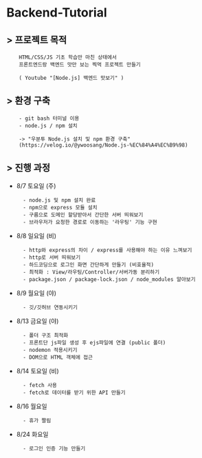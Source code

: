 # Backend-Tutorial



## > 프로젝트 목적

        HTML/CSS/JS 기초 학습만 마친 상태에서
        프론트엔드랑 백엔드 맛만 보는 찍먹 프로젝트 만들기

        ( Youtube "[Node.js] 백엔드 맛보기" )
   
   
## > 환경 구축
        - git bash 터미널 이용
        - node.js / npm 설치

        -> "우분투 Node.js 설치 및 npm 환경 구축"
        (https://velog.io/@ywoosang/Node.js-%EC%84%A4%EC%B9%98)
    
    
## > 진행 과정

- 8/7 토요일 (주)

        - node.js 및 npm 설치 완료
        - npm으로 express 모듈 설치
        - 구름으로 도메인 할당받아서 간단한 서버 띄워보기
        - 브라우저가 요청한 경로로 이동하는 '라우팅' 기능 구현
          
- 8/8 일요일 (비)

        - http와 express의 차이 / express를 사용해야 하는 이유 느껴보기
        - http로 서버 띄워보기
        - 하드코딩으로 로그인 화면 간단하게 만들기 (비효율적)
        - 최적화 : View/라우팅/Controller/서버가동 분리하기
        - package.json / package-lock.json / node_modules 알아보기
          
- 8/9 월요일 (야)

        - 깃/깃허브 연동시키기
        
- 8/13 금요일 (야)

        - 폴더 구조 최적화
        - 프론트단 js파일 생성 후 ejs파일에 연결 (public 폴더)
        - nodemon 적용시키기
        - DOM으로 HTML 객체에 접근
        
- 8/14 토요일 (비)

        - fetch 사용
        - fetch로 데이터를 받기 위한 API 만들기
        
        
- 8/16 월요일

        - 휴가 짤림
        
        
- 8/24 화요일

        - 로그인 인증 기능 만들기
